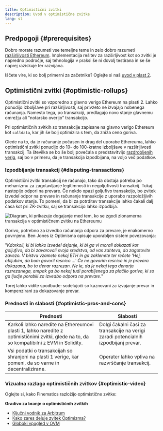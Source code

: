 ```yaml
---
title: Optimistični zvitki
description: Uvod v optimistične zvitke
lang: sl
---
```


## Predpogoji {#prerequisites}

Dobro morate razumeti vse temeljne teme in zelo dobro razumeti [razširljivosti Ethereum](/developers/docs/scaling/). Implementacija rešitev za razširljivost kot so zvitki je napredno področje, saj tehnologija v praksi še ni dovolj testirana in se še naprej raziskuje ter razvijana.

Iščete vire, ki so bolj primerni za začetnike? Oglejte si naš [uvod v plast 2](/layer-2/).

## Optimistični zvitki {#optimistic-rollups}

Optimistični zvitki so vzporedno z glavno verigo Ethereum na plasti 2. Lahko ponudijo izboljšave pri razširljivosti, saj privzeto ne izvajajo nobenega računanja. Namesto tega, po transakciji, predlagajo novo stanje glavnemu omrežju ali "notarsko overijo" transakcijo.

Pri optimističnih zvitkih so transakcije zapisane na glavno verigo Ethereum kot `calldata`, kar jih še bolj optimizira s tem, da zniža ceno goriva.

Glede na to, da je računanje počasen in drag del uporabe Ethereuma, lahko optimistični zvitki ponudijo do 10- do 100-kratne izboljšave v razširljivosti transakcij. Ta številka se bo še bolj povečala s predstavitvijo [razdrobljenih verig](/roadmap/danksharding), saj bo v primeru, da je transakcija izpodbijana, na voljo več podatkov.

### Izpodbijanje transakcij {#disputing-transactions}

Optimistični zvitki transakcij ne računajo, tako da obstaja potreba po mehanizmu za zagotavljanje legitimnosti in negoljufivosti transakcij. Tukaj nastopijo odpori na prevare. Če nekdo opazi goljufivo transakcijo, bo zvitek izvedel odpor na prevare in računanje transakcije z uporabo razpoložljivih podatkov stanja. To pomeni, da bi za potrditev transakcije lahko čakali dalj časa kot pri ZK-zvitku, saj se transakcijo lahko izpodbija.

![Diagram, ki prikazuje dogajanje med tem, ko se zgodi zlonamerna transakcija v optimističnem zvitku na Ethereumu](./optimistic-rollups.png)

Gorivo, potrebno za izvedbo računanja odpora za prevare, je enakomerno povrnjeno. Ben Jones iz Optimisma opisuje uporabljen sistem povezovanja:

"_Kdorkoli, ki bi lahko izvedel dejanje, ki bi ga vi morali dokazati kot goljufivo, da bi zavarovali svoja sredstva, od vas zahteva, da zagotovite zavezo. V bistvu vzamete nekaj ETH in ga zaklenete ter rečete 'Hej, obljubim, da bom govoril resnico ...' Če ne govorim resnice in je prevara dokazana, bo ta denar razrezan. Ne le, da je nekaj tega denarja razrezanega, ampak ga bo nekaj tudi porabljenega za plačilo goriva, ki so ga ljudje porabili za izvedbo odpora na prevare._"

Torej lahko vidite spodbude: sodelujoči so kaznovani za izvajanje prevar in kompenzirani za dokazovanje prevar.

### Prednosti in slabosti {#optimistic-pros-and-cons}

| Prednosti                                                                                                                                  | Slabosti                                                                            |
| ------------------------------------------------------------------------------------------------------------------------------------------ | ----------------------------------------------------------------------------------- |
| Karkoli lahko naredite na Ethereumovi plasti 1, lahko naredite z optimističnimi zvitki, glede na to, da so kompatibilni z EVM in Solidity. | Dolgi čakalni časi za transakcije na verigi zaradi potencialnih izpodbijanj prevar. |
| Vsi podatki o transakcijah so shranjeni na plasti 1 verige, kar pomeni, da so varne in decentralizirane.                                   | Operater lahko vpliva na razvrščanje transakcij.                                    |

### Vizualna razlaga optimističnih zvitkov {#optimistic-video}

Oglejte si, kako Finematics razložijo optimistične zvitke:

<YouTube id="7pWxCklcNsU" start="263" />

**Gradivo za branje o optimističnih zvitkih**

- [Ključni vodnik za Arbitrum](https://newsletter.banklesshq.com/p/the-essential-guide-to-arbitrum)
- [Kako zares deluje zvitek Optimizma?](https://www.paradigm.xyz/2021/01/how-does-optimisms-rollup-really-work)
- [Globoki vpogled v OVM](https://medium.com/ethereum-optimism/ovm-deep-dive-a300d1085f52)
